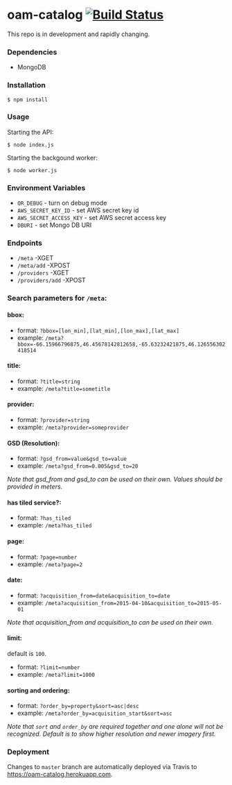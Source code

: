 # oam-catalog [![Build Status](https://travis-ci.org/hotosm/oam-catalog.svg)](https://travis-ci.org/hotosm/oam-catalog)

This repo is in development and rapidly changing.

### Dependencies

- MongoDB

### Installation

    $ npm install

### Usage

Starting the API:

    $ node index.js

Starting the backgound worker:

    $ node worker.js

### Environment Variables

- `OR_DEBUG` - turn on debug mode
- `AWS_SECRET_KEY_ID` - set AWS secret key id
- `AWS_SECRET_ACCESS_KEY` - set AWS secret access key
- `DBURI` - set Mongo DB URI

### Endpoints

-  `/meta` -XGET
-  `/meta/add` -XPOST
-  `/providers` -XGET
-  `/providers/add` -XPOST

### Search parameters for `/meta`:

#### bbox:

- format: `?bbox=[lon_min],[lat_min],[lon_max],[lat_max]`
- example: `/meta?bbox=-66.15966796875,46.45678142812658,-65.63232421875,46.126556302418514`

#### title:

- format: `?title=string`
- example: `/meta?title=sometitle`


#### provider:

- format: `?provider=string`
- example: `/meta?provider=someprovider`

#### GSD (Resolution):

- format: `?gsd_from=value&gsd_to=value`
- example: `/meta?gsd_from=0.005&gsd_to=20`

*Note that gsd_from and gsd_to can be used on their own. Values should be provided in meters.*

#### has tiled service?:

- format: `?has_tiled`
- example: `/meta?has_tiled`

#### page:

- format: `?page=number`
- example: `/meta?page=2`

#### date:
- format: `?acquisition_from=date&acquisition_to=date`
- example: `/meta?acquisition_from=2015-04-10&acquisition_to=2015-05-01`

*Note that acquisition_from and acquisition_to can be used on their own.*

#### limit:

default is `100`.

- format: `?limit=number`
- example: `/meta?limit=1000`

#### sorting and ordering:

- format: `?order_by=property&sort=asc|desc`
- example: `/meta?order_by=acquisition_start&sort=asc`

*Note that `sort` and `order_by` are required together and one alone will not be recognized. Default is to show higher resolution and newer imagery first.*

### Deployment
Changes to `master` branch are automatically deployed via Travis to https://oam-catalog.herokuapp.com.

